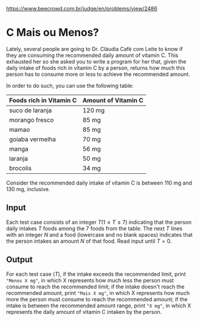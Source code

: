 https://www.beecrowd.com.br/judge/en/problems/view/2486

# C Mais ou Menos?

Lately, several people are going to Dr. Cláudia Café com Leite to know if they
are consuming the recommended daily amount of vitamin C. This exhausted her so
she asked you to write a program for her that, given the daily intake of foods
rich in vitamin C by a person, returns how much this person has to consume
more or less to achieve the recommended amount.

In order to do such, you can use the following table:

| Foods rich in Vitamin C | Amount of Vitamin C |
|-|-|
| suco de laranja | 120 mg |
| morango fresco | 85 mg |
| mamao | 85 mg |
| goiaba vermelha | 70 mg |
| manga | 56 mg |
| laranja | 50 mg |
| brocolis | 34 mg |

Consider the recommended daily intake of vitamin C is between 110 mg and 130
mg, inclusive.

## Input

Each test case consists of an integer $T (1 \leq T \leq 7)$ indicating that
the person daily intakes $T$ foods among the 7 foods from the table. The next
$T$ lines with an integer $N$ and a food (lowercase and no blank spaces)
indicates that the person intakes an amount $N$ of that food. Read input until
$T = 0$.

## Output

For each test case ($T$), if the intake exceeds the recommended limit, print
`"Menos X mg"`, in which X represents how much less the person must consume to
reach the recommended limit; if the intake doesn't reach the recommended
amount, print `"Mais X mg"`, in which X represents how much more the person
must consume to reach the recommended amount; if the intake is between the
recommended amount range, print `"X mg"`, in which X represents the daily
amount of vitamin C intaken by the person.

